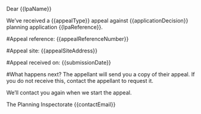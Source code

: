 Dear {{lpaName}}

We’ve received a {{appealType}} appeal against {{applicationDecision}} planning application {{lpaReference}}.

#Appeal reference:
{{appealReferenceNumber}}

#Appeal site:
{{appealSiteAddress}}

#Appeal received on:
{{submissionDate}}

#What happens next?
The appellant will send you a copy of their appeal. If you do not receive this, contact the appellant to request it.

We’ll contact you again when we start the appeal.

The Planning Inspectorate
{{contactEmail}}
